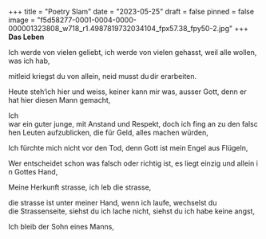 +++
title = "Poetry Slam"
date = "2023-05-25"
draft = false
pinned = false
image = "f5d58277-0001-0004-0000-000001323808_w718_r1.4987819732034104_fpx57.38_fpy50-2.jpg"
+++
**Das Leben**

Ich werde von vielen geliebt, ich werde von vielen gehasst, weil alle wollen, was ich hab, 

mitleid kriegst du von allein, neid musst du dir erarbeiten.

Heute steh‘ich hier und weiss, keiner kann mir was, ausser Gott, denn er hat hier diesen Mann gemacht,   

Ich war ein guter junge, mit Anstand und Respekt, doch ich fing an zu den falschen Leuten aufzublicken, die für Geld, alles machen würden, 

Ich fürchte mich nicht vor den Tod, denn Gott ist mein Engel aus Flügeln, 

Wer entscheidet schon was falsch oder richtig ist, es liegt einzig und allein in Gottes Hand,  

Meine Herkunft strasse, ich leb die strasse,  

die strasse ist unter meiner Hand, wenn ich laufe, wechselst du die Strassenseite, siehst du ich lache nicht, siehst du ich habe keine angst, 

Ich bleib der Sohn eines Manns,